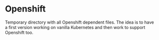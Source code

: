 # Openshift

Temporary directory with all Openshift dependent files. The idea is to have a
first version working on vanilla Kubernetes and then work to support Openshift
too.
